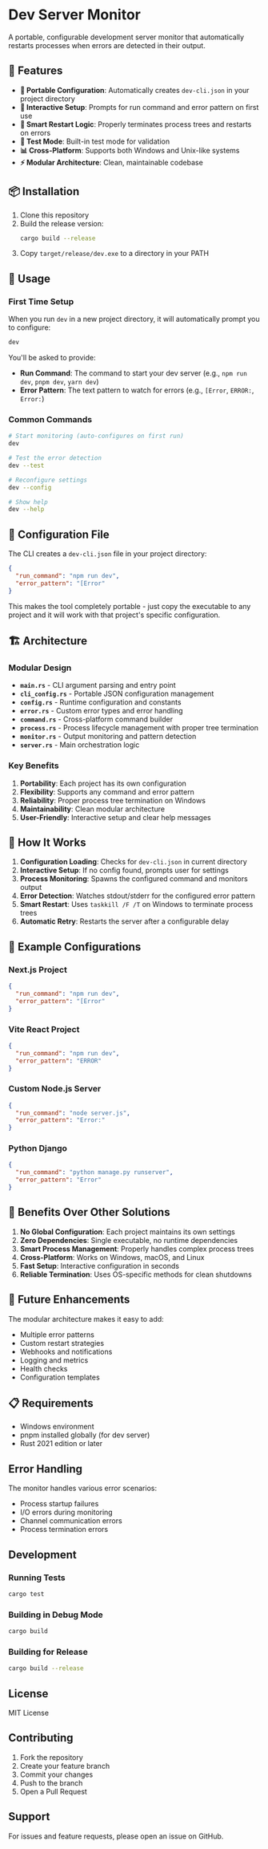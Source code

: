 # Dev Server Monitor

A portable, configurable development server monitor that automatically restarts processes when errors are detected in their output.

## 🚀 Features

- **🔧 Portable Configuration**: Automatically creates `dev-cli.json` in your project directory
- **📝 Interactive Setup**: Prompts for run command and error pattern on first use
- **🔄 Smart Restart Logic**: Properly terminates process trees and restarts on errors
- **🧪 Test Mode**: Built-in test mode for validation
- **📊 Cross-Platform**: Supports both Windows and Unix-like systems
- **⚡ Modular Architecture**: Clean, maintainable codebase

## 📦 Installation

1. Clone this repository
2. Build the release version:
   ```bash
   cargo build --release
   ```
3. Copy `target/release/dev.exe` to a directory in your PATH

## 🎯 Usage

### First Time Setup
When you run `dev` in a new project directory, it will automatically prompt you to configure:

```bash
dev
```

You'll be asked to provide:
- **Run Command**: The command to start your dev server (e.g., `npm run dev`, `pnpm dev`, `yarn dev`)
- **Error Pattern**: The text pattern to watch for errors (e.g., `[Error`, `ERROR:`, `Error:`)

### Common Commands

```bash
# Start monitoring (auto-configures on first run)
dev

# Test the error detection
dev --test

# Reconfigure settings
dev --config

# Show help
dev --help
```

## 📄 Configuration File

The CLI creates a `dev-cli.json` file in your project directory:

```json
{
  "run_command": "npm run dev",
  "error_pattern": "[Error"
}
```

This makes the tool completely portable - just copy the executable to any project and it will work with that project's specific configuration.

## 🏗️ Architecture

### Modular Design
- **`main.rs`** - CLI argument parsing and entry point
- **`cli_config.rs`** - Portable JSON configuration management
- **`config.rs`** - Runtime configuration and constants
- **`error.rs`** - Custom error types and error handling
- **`command.rs`** - Cross-platform command builder
- **`process.rs`** - Process lifecycle management with proper tree termination
- **`monitor.rs`** - Output monitoring and pattern detection
- **`server.rs`** - Main orchestration logic

### Key Benefits

1. **Portability**: Each project has its own configuration
2. **Flexibility**: Supports any command and error pattern
3. **Reliability**: Proper process tree termination on Windows
4. **Maintainability**: Clean modular architecture
5. **User-Friendly**: Interactive setup and clear help messages

## 🔧 How It Works

1. **Configuration Loading**: Checks for `dev-cli.json` in current directory
2. **Interactive Setup**: If no config found, prompts user for settings
3. **Process Monitoring**: Spawns the configured command and monitors output
4. **Error Detection**: Watches stdout/stderr for the configured error pattern
5. **Smart Restart**: Uses `taskkill /F /T` on Windows to terminate process trees
6. **Automatic Retry**: Restarts the server after a configurable delay

## 🎯 Example Configurations

### Next.js Project
```json
{
  "run_command": "npm run dev",
  "error_pattern": "[Error"
}
```

### Vite React Project
```json
{
  "run_command": "npm run dev",
  "error_pattern": "ERROR"
}
```

### Custom Node.js Server
```json
{
  "run_command": "node server.js",
  "error_pattern": "Error:"
}
```

### Python Django
```json
{
  "run_command": "python manage.py runserver",
  "error_pattern": "Error"
}
```

## 🚀 Benefits Over Other Solutions

1. **No Global Configuration**: Each project maintains its own settings
2. **Zero Dependencies**: Single executable, no runtime dependencies
3. **Smart Process Management**: Properly handles complex process trees
4. **Cross-Platform**: Works on Windows, macOS, and Linux
5. **Fast Setup**: Interactive configuration in seconds
6. **Reliable Termination**: Uses OS-specific methods for clean shutdowns

## 🔮 Future Enhancements

The modular architecture makes it easy to add:
- Multiple error patterns
- Custom restart strategies
- Webhooks and notifications
- Logging and metrics
- Health checks
- Configuration templates

## 📋 Requirements

- Windows environment
- pnpm installed globally (for dev server)
- Rust 2021 edition or later

## Error Handling

The monitor handles various error scenarios:
- Process startup failures
- I/O errors during monitoring
- Channel communication errors
- Process termination errors

## Development

### Running Tests
```bash
cargo test
```

### Building in Debug Mode
```bash
cargo build
```

### Building for Release
```bash
cargo build --release
```

## License

MIT License

## Contributing

1. Fork the repository
2. Create your feature branch
3. Commit your changes
4. Push to the branch
5. Open a Pull Request

## Support

For issues and feature requests, please open an issue on GitHub.
